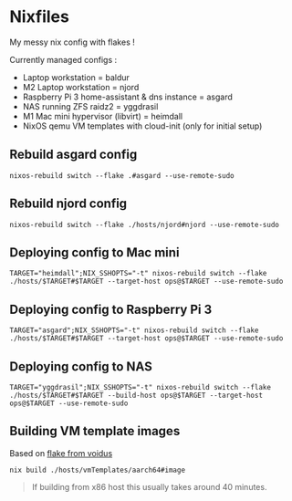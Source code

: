 # Nixfiles

My messy nix config with flakes !

Currently managed configs :
- Laptop workstation = baldur
- M2 Laptop workstation = njord
- Raspberry Pi 3 home-assistant & dns instance = asgard
- NAS running ZFS raidz2 = yggdrasil
- M1 Mac mini hypervisor (libvirt) = heimdall
- NixOS qemu VM templates with cloud-init (only for initial setup)

## Rebuild asgard config

```shell
nixos-rebuild switch --flake .#asgard --use-remote-sudo
```

## Rebuild njord config

```shell
nixos-rebuild switch --flake ./hosts/njord#njord --use-remote-sudo
```

## Deploying config to Mac mini

```shell
TARGET="heimdall";NIX_SSHOPTS="-t" nixos-rebuild switch --flake ./hosts/$TARGET#$TARGET --target-host ops@$TARGET --use-remote-sudo
```

## Deploying config to Raspberry Pi 3

```shell
TARGET="asgard";NIX_SSHOPTS="-t" nixos-rebuild switch --flake ./hosts/$TARGET#$TARGET --target-host ops@$TARGET --use-remote-sudo
```

## Deploying config to NAS

```shell
TARGET="yggdrasil";NIX_SSHOPTS="-t" nixos-rebuild switch --flake ./hosts/$TARGET#$TARGET --build-host ops@$TARGET --target-host ops@$TARGET --use-remote-sudo
```

## Building VM template images

Based on [flake from voidus](https://gist.github.com/voidus/1230b200043b7f815e2513663d16353b)

```shell
nix build ./hosts/vmTemplates/aarch64#image
```

> If building from x86 host this usually takes around 40 minutes.
